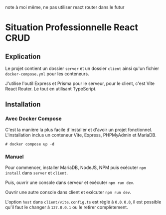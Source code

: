 note à moi même, ne pas utiliser react router dans le futur

# Situation Professionnelle React CRUD

## Explication

Le projet contient un dossier `server` et un dossier `client` ainsi qu'un fichier `docker-compose.yml` pour les conteneurs.

J'utilise l'outil Express et Prisma pour le serveur, pour le client, c'est Vite React Router. Le tout en utilisant TypeScript.

## Installation

### Avec Docker Compose

C'est la manière la plus facile d'installer et d'avoir un projet fonctionnel. L'installation inclus un conteneur Vite, Express, PHPMyAdmin et MariaDB.

```
# docker compose up -d
```

### Manuel

Pour commencer, installer MariaDB, NodeJS, NPM puis exécuter `npm install` dans `server` et `client`.

Puis, ouvrir une console dans serveur et exécuter `npm run dev`.

Ouvrir une autre console dans client et exécuter `npm run dev`.

L'option `host` dans `client/vite.config.ts` est réglé à `0.0.0.0`, il est possible qu'il faut le changer à `127.0.0.1` ou le retirer complètement.

